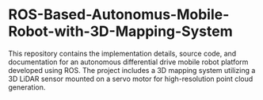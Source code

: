 # ROS-Based-Autonomus-Mobile-Robot-with-3D-Mapping-System
This repository contains the implementation details, source code, and documentation for an autonomous differential drive mobile robot platform developed using ROS. The project includes a 3D mapping system utilizing a 3D LiDAR sensor mounted on a servo motor for high-resolution point cloud generation.
